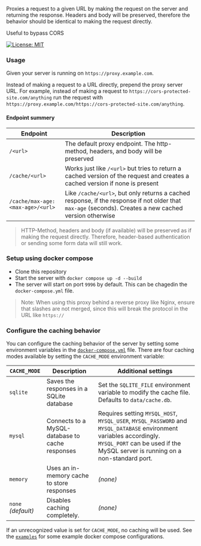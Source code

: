 Proxies a request to a given URL by making the request on the server and returning the response.
Headers and body will be preserved, therefore the behavior should be identical to making the request directly.

Useful to bypass CORS

[![License: MIT](https://img.shields.io/badge/License-MIT-yellow.svg)](https://opensource.org/licenses/MIT)

### Usage
Given your server is running on `https://proxy.example.com`.

Instead of making a request to a URL directly, prepend the proxy server URL.
For example, instead of making a request to `https://cors-protected-site.com/anything` run the request
with `https://proxy.example.com/https://cors-protected-site.com/anything`.

#### Endpoint summery

| Endpoint                         | Description                                                                                                                                            |
|----------------------------------|--------------------------------------------------------------------------------------------------------------------------------------------------------|
| `/<url>`                         | The default proxy endpoint. The http-method, headers, and body will be preserved                                                                       |
| `/cache/<url>`                   | Works just like `/<url>` but tries to return a cached version of the request and creates a cached version if none is present                           |
| `/cache/max-age:<max-age>/<url>` | Like `/cache/<url>`, but only returns a cached response, if the response if not older that `max-age` (seconds). Creates a new cached version otherwise |

> HTTP-Method, headers and body (if available) will be preserved as if making the request directly. Therefore, header-based authentication 
or sending some form data will still work.


### Setup using docker compose
- Clone this repository
- Start the server with `docker compose up -d --build`
- The server will start on port `9996` by default. This can be chagedin the `docker-compose.yml` file.

> Note: When using this proxy behind a reverse proxy like Nginx, ensure that slashes are not merged, since this will break the protocol in the URL like `https://`

### Configure the caching behavior
You can configure the caching behavior of the server by setting some environment variables in the [`docker-compose.yml`](./docker-compose.yml) file.
There are four caching modes available by setting the `CACHE_MODE` environment variable:

| **`CACHE_MODE`**    | Description                                     | Additional settings                                                                                                                                                                                   |
|---------------------|-------------------------------------------------|-------------------------------------------------------------------------------------------------------------------------------------------------------------------------------------------------------|
| `sqlite`            | Saves the responses in a SQLite database        | Set the `SQLITE_FILE` environment variable to modify the cache file. Defaults to `data/cache.db`.                                                                                                     |
| `mysql`             | Connects to a MySQL-database to cache responses | Requires setting `MYSQL_HOST`, `MYSQL_USER`, `MYSQL_PASSWORD` and `MYSQL_DATABASE` environment variables accordingly. `MYSQL_PORT` can be used if the MySQL server is running on a non-standard port. |
| `memory`            | Uses an in-memory cache to store responses      | _(none)_                                                                                                                                                                                              |
| `none`  _(default)_ | Disables caching completely.                    | _(none)_                                                                                                                                                                                              |

If an unrecognized value is set for `CACHE_MODE`, no caching will be used.
See the [`examples`](./examples) for some example docker compose configurations.
